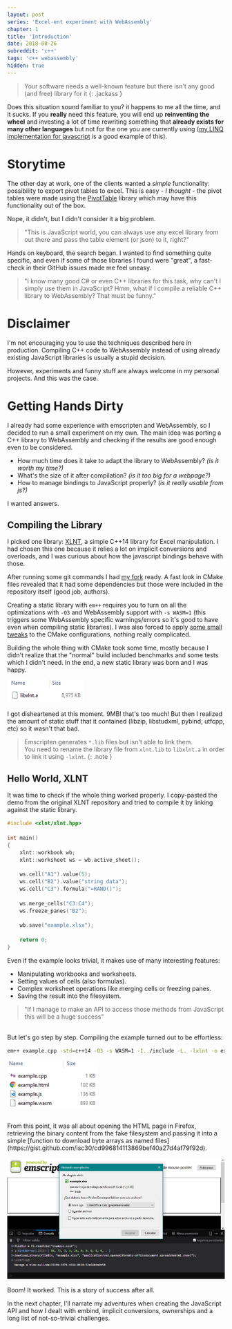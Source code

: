 ```yaml
---
layout: post
series: 'Excel-ent experiment with WebAssembly'
chapter: 1
title: 'Introduction'
date: 2018-08-26
subreddit: 'c++'
tags: 'c++ webassembly'
hidden: true
---
```


> Your software needs a well-known feature but there isn't any good (and free) library for it
{: .jackass }

Does this situation sound familiar to you? it happens to me all the time, and it sucks. If you **really** need this feature, you will end up **reinventing the wheel** and investing a lot of time rewriting something that **already exists for many other languages** but not for the one you are currently using ([my LINQ implementation for javascript](https://github.com/isc30/linq-collections) is a good example of this).

<!-- more -->

# Storytime

The other day at work, one of the clients wanted a *simple* functionality: possibility to export pivot tables to excel. This is easy *- I thought -* the pivot tables were made using the [PivotTable](https://react-pivottable.js.org/) library which may have this functionality out of the box.

Nope, it didn't, but I didn't consider it a big problem.
> "This is JavaScript world, you can always use any excel library from out there and pass the table element (or json) to it, right?"

Hands on keyboard, the search began. I wanted to find something quite specific, and even if some of those libraries I found were "great", a fast-check in their GitHub issues made me feel uneasy.

> "I know many good C# or even C++ libraries for this task, why can't I simply use them in JavaScript?
> Hmm, what if I compile a reliable C++ library to WebAssembly? That must be funny."

# Disclaimer

I'm not encouraging you to use the techniques described here in production. Compiling C++ code to WebAssembly instead of using already existing JavaScript libraries is usually a stupid decision.

However, experiments and funny stuff are always welcome in my personal projects. And this was the case.

# Getting Hands Dirty

I already had some experience with emscripten and WebAssembly, so I decided to run a small experiment on my own. The main idea was porting a C++ library to WebAssembly and checking if the results are good enough even to be considered.

- How much time does it take to adapt the library to WebAssembly? *(is it worth my time?)*<br/>
- What's the size of it after compilation? *(is it too big for a webpage?)*<br/>
- How to manage bindings to JavaScript properly? *(is it really usable from js?)*<br/>

I wanted answers.

## Compiling the Library

I picked one library: [XLNT](https://github.com/tfussell/xlnt), a simple C++14 library for Excel manipulation. I had chosen this one because it relies a lot on implicit conversions and overloads, and I was curious about how the javascript bindings behave with those.

After running some git commands I had [my fork](https://github.com/isc30/xlnt-wasm) ready. A fast look in CMake files revealed that it had some dependencies but those were included in the repository itself (good job, authors).

Creating a static library with `em++` requires you to turn on all the optimizations with `-O3` and WebAssembly support with `-s WASM=1` (this triggers some WebAssembly specific warnings/errors so it's good to have even when compiling static libraries). I was also forced to apply [some small tweaks](https://github.com/isc30/xlnt-wasm/commit/b0f9304e143740779030e8082ccfae2a1f4f3c25) to the CMake configurations, nothing really complicated.

Building the whole thing with CMake took some time, mostly because I didn't realize that the "normal" build included  benchmarks and some tests which I didn't need. In the end, a new static library was born and I was happy.

![](/assets/posts/xlnt-wasm/lib-file.png "8.9MB WTF!")

I got disheartened at this moment. 9MB! that's too much! But then I realized the amount of static stuff that it contained (libzip, libstudxml, pybind, utfcpp, etc) so it wasn't that bad.

> Emscripten generates `*.lib` files but isn't able to link them.<br/>
> You need to rename the library file from `xlnt.lib` to `libxlnt.a` in order to link it using `-lxlnt`.
{: .note }

## Hello World, XLNT

It was time to check if the whole thing worked properly. I copy-pasted the demo from the original XLNT repository and tried to compile it by linking against the static library.

```cpp
#include <xlnt/xlnt.hpp>

int main()
{
    xlnt::workbook wb;
    xlnt::worksheet ws = wb.active_sheet();

    ws.cell("A1").value(5);
    ws.cell("B2").value("string data");
    ws.cell("C3").formula("=RAND()");

    ws.merge_cells("C3:C4");
    ws.freeze_panes("B2");

    wb.save("example.xlsx");

    return 0;
}
```

Even if the example looks trivial, it makes use of many interesting features:

- Manipulating workbooks and worksheets.
- Setting values of cells (also formulas).
- Complex worksheet operations like merging cells or freezing panes.
- Saving the result into the filesystem.

> "If I manage to make an API to access those methods from JavaScript this will be a huge success"

<br/>
But let's go step by step. Compiling the example turned out to be effortless:

```bash
em++ example.cpp -std=c++14 -O3 -s WASM=1 -I../include -L. -lxlnt -o example.html
```

![](/assets/posts/xlnt-wasm/example-folder.png)

<br/>
From this point, it was all about opening the HTML page in Firefox, retrieving the binary content from the fake filesystem and passing it into a simple [function to download byte arrays as named files](https://gist.github.com/isc30/cd996814113869bef40a27d4af79f92d).

![](/assets/posts/xlnt-wasm/download-dialog.png)

Boom! It worked. This is a story of success after all.

In the next chapter, I'll narrate my adventures when creating the JavaScript API and how I dealt with embind, implicit conversions, ownerships and a long list of not-so-trivial challenges.
